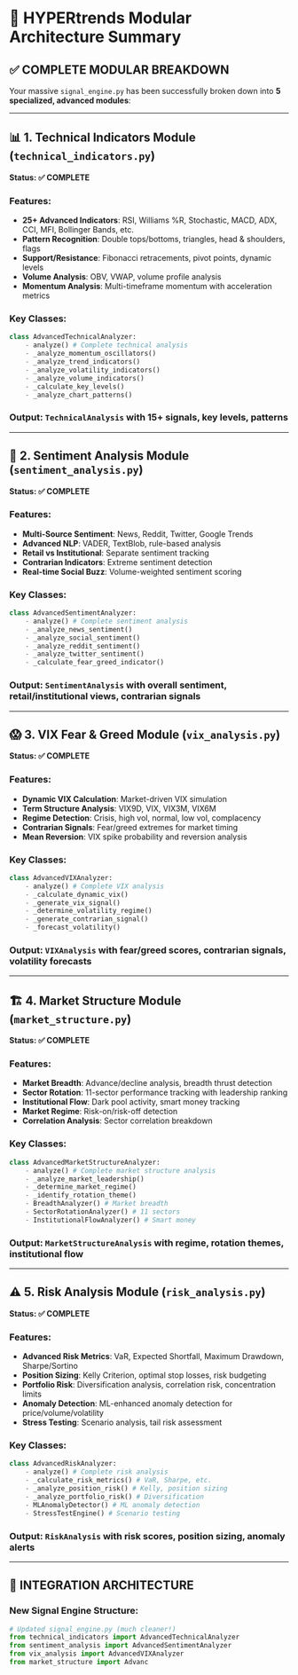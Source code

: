 # 🌟 HYPERtrends Modular Architecture Summary

## ✅ **COMPLETE MODULAR BREAKDOWN**

Your massive `signal_engine.py` has been successfully broken down into **5 specialized, advanced modules**:

---

## 📊 **1. Technical Indicators Module** (`technical_indicators.py`)
**Status: ✅ COMPLETE**

### **Features:**
- **25+ Advanced Indicators**: RSI, Williams %R, Stochastic, MACD, ADX, CCI, MFI, Bollinger Bands, etc.
- **Pattern Recognition**: Double tops/bottoms, triangles, head & shoulders, flags
- **Support/Resistance**: Fibonacci retracements, pivot points, dynamic levels
- **Volume Analysis**: OBV, VWAP, volume profile analysis
- **Momentum Analysis**: Multi-timeframe momentum with acceleration metrics

### **Key Classes:**
```python
class AdvancedTechnicalAnalyzer:
    - analyze() # Complete technical analysis
    - _analyze_momentum_oscillators()
    - _analyze_trend_indicators() 
    - _analyze_volatility_indicators()
    - _analyze_volume_indicators()
    - _calculate_key_levels()
    - _analyze_chart_patterns()
```

### **Output:** `TechnicalAnalysis` with 15+ signals, key levels, patterns

---

## 💭 **2. Sentiment Analysis Module** (`sentiment_analysis.py`)
**Status: ✅ COMPLETE**

### **Features:**
- **Multi-Source Sentiment**: News, Reddit, Twitter, Google Trends
- **Advanced NLP**: VADER, TextBlob, rule-based analysis
- **Retail vs Institutional**: Separate sentiment tracking
- **Contrarian Indicators**: Extreme sentiment detection
- **Real-time Social Buzz**: Volume-weighted sentiment scoring

### **Key Classes:**
```python
class AdvancedSentimentAnalyzer:
    - analyze() # Complete sentiment analysis
    - _analyze_news_sentiment()
    - _analyze_social_sentiment() 
    - _analyze_reddit_sentiment()
    - _analyze_twitter_sentiment()
    - _calculate_fear_greed_indicator()
```

### **Output:** `SentimentAnalysis` with overall sentiment, retail/institutional views, contrarian signals

---

## 😱 **3. VIX Fear & Greed Module** (`vix_analysis.py`)
**Status: ✅ COMPLETE**

### **Features:**
- **Dynamic VIX Calculation**: Market-driven VIX simulation
- **Term Structure Analysis**: VIX9D, VIX, VIX3M, VIX6M
- **Regime Detection**: Crisis, high vol, normal, low vol, complacency
- **Contrarian Signals**: Fear/greed extremes for market timing
- **Mean Reversion**: VIX spike probability and reversion analysis

### **Key Classes:**
```python
class AdvancedVIXAnalyzer:
    - analyze() # Complete VIX analysis
    - _calculate_dynamic_vix()
    - _generate_vix_signal()
    - _determine_volatility_regime()
    - _generate_contrarian_signal()
    - _forecast_volatility()
```

### **Output:** `VIXAnalysis` with fear/greed scores, contrarian signals, volatility forecasts

---

## 🏗️ **4. Market Structure Module** (`market_structure.py`)
**Status: ✅ COMPLETE**

### **Features:**
- **Market Breadth**: Advance/decline analysis, breadth thrust detection
- **Sector Rotation**: 11-sector performance tracking with leadership ranking
- **Institutional Flow**: Dark pool activity, smart money tracking
- **Market Regime**: Risk-on/risk-off detection
- **Correlation Analysis**: Sector correlation breakdown

### **Key Classes:**
```python
class AdvancedMarketStructureAnalyzer:
    - analyze() # Complete market structure analysis
    - _analyze_market_leadership()
    - _determine_market_regime() 
    - _identify_rotation_theme()
    - BreadthAnalyzer() # Market breadth
    - SectorRotationAnalyzer() # 11 sectors
    - InstitutionalFlowAnalyzer() # Smart money
```

### **Output:** `MarketStructureAnalysis` with regime, rotation themes, institutional flow

---

## ⚠️ **5. Risk Analysis Module** (`risk_analysis.py`)
**Status: ✅ COMPLETE**

### **Features:**
- **Advanced Risk Metrics**: VaR, Expected Shortfall, Maximum Drawdown, Sharpe/Sortino
- **Position Sizing**: Kelly Criterion, optimal stop losses, risk budgeting
- **Portfolio Risk**: Diversification analysis, correlation risk, concentration limits
- **Anomaly Detection**: ML-enhanced anomaly detection for price/volume/volatility
- **Stress Testing**: Scenario analysis, tail risk assessment

### **Key Classes:**
```python
class AdvancedRiskAnalyzer:
    - analyze() # Complete risk analysis
    - _calculate_risk_metrics() # VaR, Sharpe, etc.
    - _analyze_position_risk() # Kelly, position sizing
    - _analyze_portfolio_risk() # Diversification
    - MLAnomalyDetector() # ML anomaly detection
    - StressTestEngine() # Scenario testing
```

### **Output:** `RiskAnalysis` with risk scores, position sizing, anomaly alerts

---

## 🔧 **INTEGRATION ARCHITECTURE**

### **New Signal Engine Structure:**
```python
# Updated signal_engine.py (much cleaner!)
from technical_indicators import AdvancedTechnicalAnalyzer
from sentiment_analysis import AdvancedSentimentAnalyzer  
from vix_analysis import AdvancedVIXAnalyzer
from market_structure import Advanc